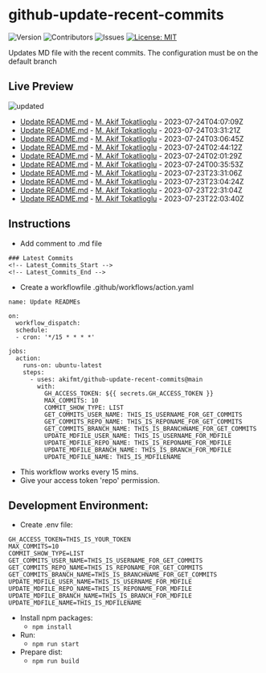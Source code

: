 # github-update-recent-commits

![Version](https://img.shields.io/github/v/release/AAAAA/AAAAA?color=blue)
![Contributors](https://img.shields.io/github/contributors/AAAAA/AAAAA?color=dark-green) ![Issues](https://img.shields.io/github/issues/AAAAA/AAAAA) [![License: MIT](https://img.shields.io/badge/license-MIT-blue)](#)

Updates MD file with the recent commits. The configuration must be on the default branch

## Live Preview
<!-- Latest_Commits_Start -->
![updated](https://img.shields.io/badge/Updated-Mon%20Jul%2024%202023%2004%3A32%3A02%20GMT%2B0000%20(Coordinated%20Universal%20Time)-blue.svg)
- [Update README.md](https://github.com/akifmt/github-update-recent-commits/commit/760a3845706ac2355294acc0d4f8be171ee7d79a) - [M. Akif Tokatlioglu](mailto:akifmt@gmail.com) - 2023-07-24T04:07:09Z 
- [Update README.md](https://github.com/akifmt/github-update-recent-commits/commit/74a5d495bcc53885bba5a08ff80ce95f7648015e) - [M. Akif Tokatlioglu](mailto:akifmt@gmail.com) - 2023-07-24T03:31:21Z 
- [Update README.md](https://github.com/akifmt/github-update-recent-commits/commit/5ebd469ddbbd8b469d4e310d1b43e9579065049f) - [M. Akif Tokatlioglu](mailto:akifmt@gmail.com) - 2023-07-24T03:06:45Z 
- [Update README.md](https://github.com/akifmt/github-update-recent-commits/commit/b0f714cb76ffa5dd17ae2530e6d2770162302f42) - [M. Akif Tokatlioglu](mailto:akifmt@gmail.com) - 2023-07-24T02:44:12Z 
- [Update README.md](https://github.com/akifmt/github-update-recent-commits/commit/b12ab7fef0377c2849f41347965386cb74032a43) - [M. Akif Tokatlioglu](mailto:akifmt@gmail.com) - 2023-07-24T02:01:29Z 
- [Update README.md](https://github.com/akifmt/github-update-recent-commits/commit/67bd899c7e7e83e0954a0e5476b68d6fb5efd642) - [M. Akif Tokatlioglu](mailto:akifmt@gmail.com) - 2023-07-24T00:35:53Z 
- [Update README.md](https://github.com/akifmt/github-update-recent-commits/commit/42469feec1e91210847cd551ade5e4b2af489b9a) - [M. Akif Tokatlioglu](mailto:akifmt@gmail.com) - 2023-07-23T23:31:06Z 
- [Update README.md](https://github.com/akifmt/github-update-recent-commits/commit/ff46b1a3dcad89c73afbefac2d6e4c679fea0560) - [M. Akif Tokatlioglu](mailto:akifmt@gmail.com) - 2023-07-23T23:04:24Z 
- [Update README.md](https://github.com/akifmt/github-update-recent-commits/commit/f171576aaae81ace35b0fd0b005476698bd25879) - [M. Akif Tokatlioglu](mailto:akifmt@gmail.com) - 2023-07-23T22:31:04Z 
- [Update README.md](https://github.com/akifmt/github-update-recent-commits/commit/cf4b97e00a56a684750ce8e5042be0ddb4d01e30) - [M. Akif Tokatlioglu](mailto:akifmt@gmail.com) - 2023-07-23T22:03:40Z 
<!-- Latest_Commits_End -->

## Instructions
- Add comment to .md file
```
### Latest Commits
<!-- Latest_Commits_Start -->
<!-- Latest_Commits_End -->
```
- Create a workflowfile .github/workflows/action.yaml
```
name: Update READMEs

on:
  workflow_dispatch:
  schedule:
  - cron: '*/15 * * * *'
  
jobs:
  action:
    runs-on: ubuntu-latest
    steps:
      - uses: akifmt/github-update-recent-commits@main
        with:
          GH_ACCESS_TOKEN: ${{ secrets.GH_ACCESS_TOKEN }}
          MAX_COMMITS: 10
          COMMIT_SHOW_TYPE: LIST
          GET_COMMITS_USER_NAME: THIS_IS_USERNAME_FOR_GET_COMMITS
          GET_COMMITS_REPO_NAME: THIS_IS_REPONAME_FOR_GET_COMMITS
          GET_COMMITS_BRANCH_NAME: THIS_IS_BRANCHNAME_FOR_GET_COMMITS
          UPDATE_MDFILE_USER_NAME: THIS_IS_USERNAME_FOR_MDFILE
          UPDATE_MDFILE_REPO_NAME: THIS_IS_REPONAME_FOR_MDFILE
          UPDATE_MDFILE_BRANCH_NAME: THIS_IS_BRANCH_FOR_MDFILE
          UPDATE_MDFILE_NAME: THIS_IS_MDFILENAME
```
- This workflow works every 15 mins.
- Give your access token 'repo' permission.

## Development Environment:
- Create .env file:
```
GH_ACCESS_TOKEN=THIS_IS_YOUR_TOKEN
MAX_COMMITS=10
COMMIT_SHOW_TYPE=LIST
GET_COMMITS_USER_NAME=THIS_IS_USERNAME_FOR_GET_COMMITS
GET_COMMITS_REPO_NAME=THIS_IS_REPONAME_FOR_GET_COMMITS
GET_COMMITS_BRANCH_NAME=THIS_IS_BRANCHNAME_FOR_GET_COMMITS
UPDATE_MDFILE_USER_NAME=THIS_IS_USERNAME_FOR_MDFILE
UPDATE_MDFILE_REPO_NAME=THIS_IS_REPONAME_FOR_MDFILE
UPDATE_MDFILE_BRANCH_NAME=THIS_IS_BRANCH_FOR_MDFILE
UPDATE_MDFILE_NAME=THIS_IS_MDFILENAME
```
- Install npm packages:
	- ```npm install```
- Run:
	- ```npm run start```
- Prepare dist:
	- ```npm run build```
